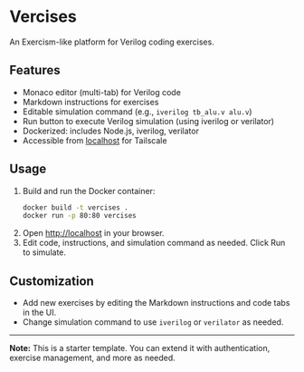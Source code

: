 # Vercises

An Exercism-like platform for Verilog coding exercises.

## Features
- Monaco editor (multi-tab) for Verilog code
- Markdown instructions for exercises
- Editable simulation command (e.g., `iverilog tb_alu.v alu.v`)
- Run button to execute Verilog simulation (using iverilog or verilator)
- Dockerized: includes Node.js, iverilog, verilator
- Accessible from [localhost](http://localhost) for Tailscale

## Usage
1. Build and run the Docker container:
   ```sh
   docker build -t vercises .
   docker run -p 80:80 vercises
   ```
2. Open [http://localhost](http://localhost) in your browser.
3. Edit code, instructions, and simulation command as needed. Click Run to simulate.

## Customization
- Add new exercises by editing the Markdown instructions and code tabs in the UI.
- Change simulation command to use `iverilog` or `verilator` as needed.

---

**Note:** This is a starter template. You can extend it with authentication, exercise management, and more as needed.
